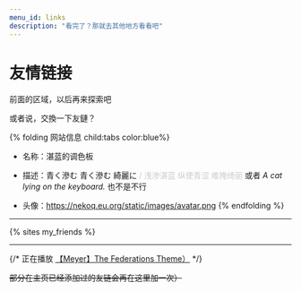 ```yaml
---
menu_id: links
description: "看完了？那就去其他地方看看吧"
---
```


# 友情链接

前面的区域，以后再来探索吧

或者说，交換一下友鏈？

{% folding 网站信息 child:tabs color:blue%}
  - 名称：湛蓝的调色板

  - 描述：青く滲む 青く滲む 綺麗に <font color="#CCC"> / 浅渗湛蓝 纵使青涩 难掩绮丽</font> 
    或者 *A cat lying on the keyboard.* 也不是不行

  - 头像：https://nekoq.eu.org/static/images/avatar.png
{% endfolding %}

---

{% sites my_friends %}

---

{/* 正在播放 [【Meyer】The Federations Theme）](https://music.163.com/song?id=1436226764) */}

~~部分在主页已经添加过的友链会再在这里加一次）~~
